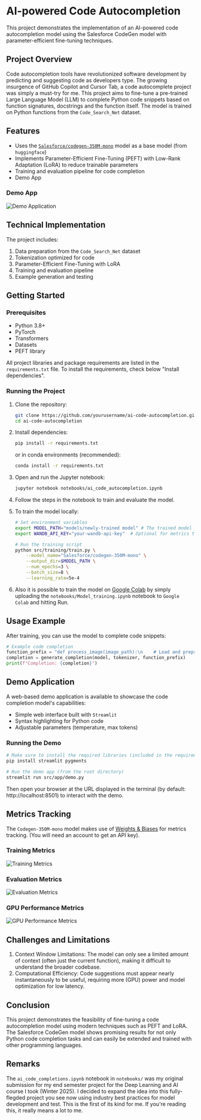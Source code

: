 # AI-powered Code Autocompletion

This project demonstrates the implementation of an AI-powered code autocompletion model using the Salesforce CodeGen model with parameter-efficient fine-tuning techniques.

## Project Overview

Code autocompletion tools have revolutionized software development by predicting and suggesting code as developers type. The growing insurgence of GitHub Copilot and Cursor Tab, a code autocomplete project was simply a must-try for me. This project aims to fine-tune a pre-trained Large Language Model (LLM) to complete Python code snippets based on function signatures, docstrings and the function itself. The model is trained on Python functions from the `Code_Search_Net` dataset.

## Features

- Uses the [`Salesforce/codegen-350M-mono`](https://huggingface.co/Salesforce/codegen-350M-mono) model as a base model (from `huggingface`)
- Implements Parameter-Efficient Fine-Tuning (PEFT) with Low-Rank Adaptation (LoRA) to reduce trainable parameters
- Training and evaluation pipeline for code completion
- Demo App

### Demo App

![Demo Application](assets/images/demo_app.png)

## Technical Implementation

The project includes:

1. Data preparation from the `Code_Search_Net` dataset
2. Tokenization optimized for code
3. Parameter-Efficient Fine-Tuning with LoRA
4. Training and evaluation pipeline
5. Example generation and testing

## Getting Started

### Prerequisites

- Python 3.8+
- PyTorch
- Transformers
- Datasets
- PEFT library

All project libraries and package requirements are listed in the `requirements.txt` file. To install the requirements, check below "Install dependencies".

### Running the Project

1. Clone the repository:

   ```bash
   git clone https://github.com/yourusername/ai-code-autocompletion.git
   cd ai-code-autocompletion
   ```

2. Install dependencies:

   ```bash
   pip install -r requirements.txt
   ```

   or in conda environments (recommended):

   ```bash
   conda install -r requirements.txt
   ```

3. Open and run the Jupyter notebook:

   ```bash
   jupyter notebook notebooks/ai_code_autocompletion.ipynb
   ```

4. Follow the steps in the notebook to train and evaluate the model.

5. To train the model locally:

   ```bash
   # Set environment variables
   export MODEL_PATH="models/newly-trained model" # The trained model will be saved to this path
   export WANDB_API_KEY="your-wandb-api-key"  # Optional for metrics tracking

   # Run the training script
   python src/training/train.py \
       --model_name="Salesforce/codegen-350M-mono" \
       --output_dir=$MODEL_PATH \
       --num_epochs=3 \
       --batch_size=8 \
       --learning_rate=5e-4
   ```

6. Also it is possible to train the model on [Google Colab](https://colab.research.google.com) by simply uploading the `notebooks/Model_training.ipynb` notebook to `Google Colab` and hitting Run.

## Usage Example

After training, you can use the model to complete code snippets:

```python
# Example code completion
function_prefix = "def process_image(image_path):\n    # Load and preprocess image\n    import numpy as np\n    img = "
completion = generate_completion(model, tokenizer, function_prefix)
print(f"Completion: {completion}")
```

## Demo Application

A web-based demo application is available to showcase the code completion model's capabilities:

- Simple web interface built with `Streamlit`
- Syntax highlighting for Python code
- Adjustable parameters (temperature, max tokens)

### Running the Demo

```bash
# Make sure to install the required libraries (included in the requirements.txt)
pip install streamlit pygments

# Run the demo app (from the root directory)
streamlit run src/app/demo.py
```

Then open your browser at the URL displayed in the terminal (by default: http://localhost:8501) to interact with the demo.

## Metrics Tracking

The `Codegen-350M-mono` model makes use of [Weights & Biases](https://wandb.ai) for metrics tracking. (You will need an account to get an API key).

### Training Metrics

![Training Metrics](assets/images/train.png)

### Evaluation Metrics

![Evaluation Metrics](assets/images/eval.png)

### GPU Performance Metrics

![GPU Performance Metrics](assets/images/gpu.png)

## Challenges and Limitations

1. Context Window Limitations: The model can only see a limited amount of context (often just the current function), making it difficult to understand the broader codebase.
2. Computational Efficiency: Code suggestions must appear nearly instantaneously to be useful, requiring more (GPU) power and model optimization for low latency.

## Conclusion

This project demonstrates the feasibility of fine-tuning a code autocompletion model using modern techniques such as PEFT and LoRA. The Salesforce CodeGen model shows promising results for not only Python code completion tasks and can easily be extended and trained with other programming languages.

## Remarks

The `ai_code_completions.ipynb` notebook in `notebooks/` was my original submission for my end semester project for the Deep Learning and AI course I took (Winter 2025). I decided to expand the idea into this fully-flegded project you see now using industry best practices for model development and test. This is the first of its kind for me. If you're reading this, it really means a lot to me.
